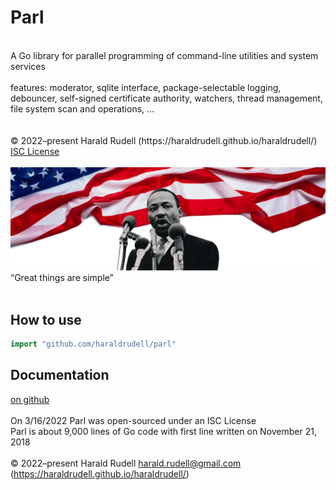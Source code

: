 # Parl

<br />
A Go library for parallel programming of command-line utilities and system services<br />
<br />
features: moderator, sqlite interface, package-selectable logging, debouncer, self-signed certificate authority, watchers, thread management, file system scan and operations, …
<br />
<br />
<br />
© 2022–present Harald Rudell <harald.rudell@gmail.com> (https://haraldrudell.github.io/haraldrudell/)<br />
<a href=./LICENSE>ISC License</a>
<br />
<br />
<img src=./assets/theflag.png>
“Great things are simple”
<br />
<br />

## How to use
```go
import "github.com/haraldrudell/parl"
```
## Documentation

<a href=./assets/pkg/github.com/haraldrudell/parl>on github</a>
<br />
<br />
On 3/16/2022 Parl was open-sourced under an ISC License<br />
Parl is about 9,000 lines of Go code with first line written on November 21, 2018<br />
<br />
© 2022–present Harald Rudell <harald.rudell@gmail.com> (https://haraldrudell.github.io/haraldrudell/)
